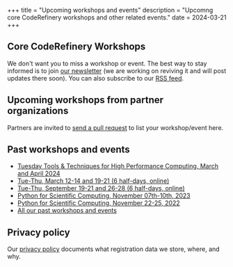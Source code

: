 +++
title = "Upcoming workshops and events"
description = "Upcomng core CodeRefinery workshops and other related events."
date = 2024-03-21
+++

## Core CodeRefinery Workshops

<!-- If you edit this section, also update the date on top of this page. This
is important for RSS feed. -->

We don't want you to miss a workshop or event. The best
way to stay informed is to join [our newsletter](@/about/newsletter.md)
(we are working on reviving it and will post updates there soon).
You can also subscribe to our [RSS feed](/atom.xml).


## Upcoming workshops from partner organizations

Partners are invited to [send a pull
request](https://github.com/coderefinery/coderefinery.org/edit/main/content/workshops/upcoming.md)
to list your workshop/event here.


## Past workshops and events

- [Tuesday Tools & Techniques for High Performance Computing, March and April 2024](https://scicomp.aalto.fi/training/scip/ttt4hpc-2024/)
- [Tue-Thu, March 12-14 and 19-21 (6 half-days, online)](https://coderefinery.github.io/2024-03-12-workshop/)
- [Tue-Thu, September 19-21 and 26-28 (6 half-days, online)](https://coderefinery.github.io/2023-09-19-workshop/)
- [Python for Scientific Computing, November 07th-10th,
  2023](https://scicomp.aalto.fi/training/scip/python-for-scicomp-2023/)
- [Python for Scientific Computing, November 22-25,
  2022](https://scicomp.aalto.fi/training/scip/python-for-scicomp-2022/)
- [All our past workshops and events](@/workshops/past.md)


## Privacy policy

Our [privacy policy](/privacy-policy/)
documents what registration data we store, where, and why.
